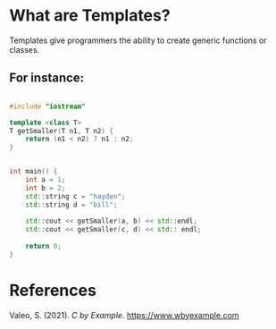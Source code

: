 # What are Templates? 

Templates give programmers the ability to create generic functions or classes. 


## For instance: 
```cpp 

#include "iostream"

template <class T>
T getSmaller(T n1, T n2) {
    return (n1 < n2) ? n1 : n2;
}


int main() {
    int a = 1;
    int b = 2;
    std::string c = "hayden";
    std::string d = "bill";
    
    std::cout << getSmaller(a, b) << std::endl;
    std::cout << getSmaller(c, d) << std:: endl;
    
    return 0;
}
``` 

# References 
Valeo, S. (2021). *C by Example*. <https://www.wbyexample.com> 


